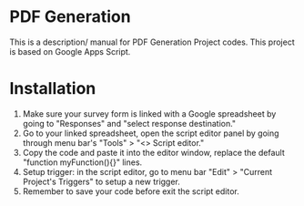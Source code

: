 # PDF Generation
This is a description/ manual for PDF Generation Project codes.
This project is based on Google Apps Script.

# Installation
1. Make sure your survey form is linked with a Google spreadsheet by going to "Responses" and "select response destination."
2. Go to your linked spreadsheet, open the script editor panel by going through menu bar's "Tools" > "<> Script editor."
3. Copy the code and paste it into the editor window, replace the default "function myFunction(){}" lines.
4. Setup trigger: in the script editor, go to menu bar "Edit" > "Current Project's Triggers" to setup a new trigger.
5. Remember to save your code before exit the script editor.
